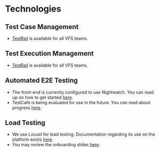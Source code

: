 # Technologies

## Test Case Management
- [TestRail](testrail/README.md) is available for all VFS teams.
## Test Execution Management
- [TestRail](testrail/README.md) is available for all VFS teams.
## Automated E2E Testing
- The front-end is currently configured to use Nightwatch.  You can read up on how to get started [here](https://department-of-veterans-affairs.github.io/veteran-facing-services-tools/getting-started/common-tasks/new-end-to-end-test/).
- TestCafe is being evaluated for use in the future.  You can read about progress [here](https://github.com/department-of-veterans-affairs/vets-website/pull/10300).
## Load Testing
- We use *Locust* for load testing.  Documentation regarding its use on the platform exists [here](https://github.com/department-of-veterans-affairs/devops/tree/03f52112d1f92cf49f20c2d75c4bcba16180189a/loadtest).
- You may review the onboarding slides [here](https://docs.google.com/presentation/d/11GWnu5r2qg8P12uglVY6q3P5t3rzGWoC170n0irTNl0/edit?usp=sharing).

